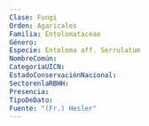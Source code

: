 ```yaml
---
Clase: Fungi
Orden: Agaricales
Familia: Entolomataceae
Género: 
Especie: Entoloma aff. Serrulatum
NombreComún: 
CategoríaUICN: 
EstadoConservaciónNacional: 
SectorenlaRBHH: 
Presencia: 
TipoDeDato: 
Fuente: "(Fr.) Hesler"
---
```

